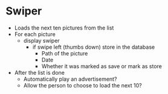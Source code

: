 # Swiper

- Loads the next ten pictures from the list
- For each picture
  - display swiper
    - if swipe left (thumbs down) store in the database
      - Path of the picture
      - Date
      - Whether it was marked as save or mark as store
- After the list is done
  - Automatically play an advertisement?
  - Allow the person to choose to load the next 10?
